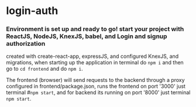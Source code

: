# login-auth
### Environment is set up and ready to go! start your project with ReactJS, NodeJS, KnexJS, babel, and Login and signup authorization 

created with create-react-app, expressJS, and configured KnexJS, and migrations, when starting up the application in terminal do `npm i` and then go to  `cd frontend` and do `npm i`.

The frontend (browser) will send requests to the backend through a proxy configured in frontend/package.json, runs the frontend on port '3000' just terminal #`npm start`, and for backend its running on port '8000' just terminal `npm start`.
